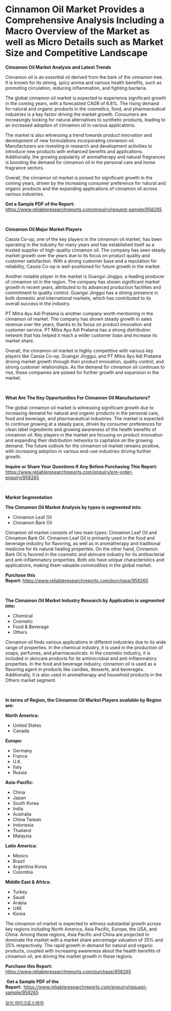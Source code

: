 <p><h1>Cinnamon Oil Market Provides a Comprehensive Analysis Including a Macro Overview of the Market as well as Micro Details such as Market Size and Competitive Landscape</h1></p><p><strong>Cinnamon Oil Market Analysis and Latest Trends</strong></p>
<p><p>Cinnamon oil is an essential oil derived from the bark of the cinnamon tree. It is known for its strong, spicy aroma and various health benefits, such as promoting circulation, reducing inflammation, and fighting bacteria.</p><p>The global cinnamon oil market is expected to experience significant growth in the coming years, with a forecasted CAGR of 6.8%. The rising demand for natural and organic products in the cosmetics, food, and pharmaceutical industries is a key factor driving the market growth. Consumers are increasingly looking for natural alternatives to synthetic products, leading to an increased adoption of cinnamon oil in various applications.</p><p>The market is also witnessing a trend towards product innovation and development of new formulations incorporating cinnamon oil. Manufacturers are investing in research and development activities to introduce new products with enhanced benefits and applications. Additionally, the growing popularity of aromatherapy and natural fragrances is boosting the demand for cinnamon oil in the personal care and home fragrance sectors.</p><p>Overall, the cinnamon oil market is poised for significant growth in the coming years, driven by the increasing consumer preference for natural and organic products and the expanding applications of cinnamon oil across various industries.</p></p>
<p><strong>Get a Sample PDF of the Report:&nbsp;</strong> <a href="https://www.reliableresearchreports.com/enquiry/request-sample/958265">https://www.reliableresearchreports.com/enquiry/request-sample/958265</a></p>
<p>&nbsp;</p>
<p><strong>Cinnamon Oil Major Market Players</strong></p>
<p><p>Cassia Co-op, one of the key players in the cinnamon oil market, has been operating in the industry for many years and has established itself as a trusted supplier of high-quality cinnamon oil. The company has seen steady market growth over the years due to its focus on product quality and customer satisfaction. With a strong customer base and a reputation for reliability, Cassia Co-op is well-positioned for future growth in the market.</p><p>Another notable player in the market is Guangxi Jinggui, a leading producer of cinnamon oil in the region. The company has shown significant market growth in recent years, attributed to its advanced production facilities and commitment to quality control. Guangxi Jinggui has a strong presence in both domestic and international markets, which has contributed to its overall success in the industry.</p><p>PT Mitra Ayu Adi Pratama is another company worth mentioning in the cinnamon oil market. The company has shown steady growth in sales revenue over the years, thanks to its focus on product innovation and customer service. PT Mitra Ayu Adi Pratama has a strong distribution network that has helped it reach a wider customer base and increase its market share.</p><p>Overall, the cinnamon oil market is highly competitive with various key players like Cassia Co-op, Guangxi Jinggui, and PT Mitra Ayu Adi Pratama driving market growth through their product innovation, quality control, and strong customer relationships. As the demand for cinnamon oil continues to rise, these companies are poised for further growth and expansion in the market.</p></p>
<p>&nbsp;</p>
<p><strong>What Are The Key Opportunities For Cinnamon Oil Manufacturers?</strong></p>
<p><p>The global cinnamon oil market is witnessing significant growth due to increasing demand for natural and organic products in the personal care, food and beverage, and pharmaceutical industries. The market is expected to continue growing at a steady pace, driven by consumer preferences for clean label ingredients and growing awareness of the health benefits of cinnamon oil. Key players in the market are focusing on product innovation and expanding their distribution networks to capitalize on the growing demand. The future outlook for the cinnamon oil market remains positive, with increasing adoption in various end-use industries driving further growth.</p></p>
<p><strong>Inquire or Share Your Questions If Any Before Purchasing This Report:</strong> <a href="https://www.reliableresearchreports.com/enquiry/pre-order-enquiry/958265">https://www.reliableresearchreports.com/enquiry/pre-order-enquiry/958265</a></p>
<p>&nbsp;</p>
<p><strong>Market Segmentation</strong></p>
<p><strong>The Cinnamon Oil Market Analysis by types is segmented into:</strong></p>
<p><ul><li>Cinnamon Leaf Oil</li><li>Cinnamon Bark Oil</li></ul></p>
<p><p>Cinnamon oil market consists of two main types: Cinnamon Leaf Oil and Cinnamon Bark Oil. Cinnamon Leaf Oil is primarily used in the food and beverage industry for flavoring, as well as in aromatherapy and traditional medicine for its natural healing properties. On the other hand, Cinnamon Bark Oil is favored in the cosmetic and skincare industry for its antibacterial and anti-inflammatory properties. Both oils have unique characteristics and applications, making them valuable commodities in the global market.</p></p>
<p><strong>Purchase this Report:&nbsp;</strong><a href="https://www.reliableresearchreports.com/purchase/958265">https://www.reliableresearchreports.com/purchase/958265</a></p>
<p>&nbsp;</p>
<p><strong>The Cinnamon Oil Market Industry Research by Application is segmented into:</strong></p>
<p><ul><li>Chemical</li><li>Cosmetic</li><li>Food & Beverage</li><li>Others</li></ul></p>
<p><p>Cinnamon oil finds various applications in different industries due to its wide range of properties. In the chemical industry, it is used in the production of soaps, perfumes, and pharmaceuticals. In the cosmetic industry, it is included in skincare products for its antimicrobial and anti-inflammatory properties. In the food and beverage industry, cinnamon oil is used as a flavoring agent in products like candies, desserts, and beverages. Additionally, it is also used in aromatherapy and household products in the Others market segment.</p></p>
<p>&nbsp;</p>
<p><strong>In terms of Region, the Cinnamon Oil Market Players available by Region are:</strong></p>
<p>
    <p> <strong> North America: </strong>
        <ul>
            <li>United States</li>
            <li>Canada</li>
        </ul>
        </p> 
    <p> <strong> Europe: </strong>
        <ul>
            <li>Germany</li>
            <li>France</li>
            <li>U.K.</li>
            <li>Italy</li>
            <li>Russia</li>
        </ul>
        </p> 
    <p> <strong> Asia-Pacific: </strong>
        <ul>
            <li>China</li>
            <li>Japan</li>
            <li>South Korea</li>
            <li>India</li>
            <li>Australia</li>
            <li>China Taiwan</li>
            <li>Indonesia</li>
            <li>Thailand</li>
            <li>Malaysia</li>
        </ul>
        </p> 
    <p> <strong> Latin America: </strong>
        <ul>
            <li>Mexico</li>
            <li>Brazil</li>
            <li>Argentina Korea</li>
            <li>Colombia</li>
        </ul>
        </p> 
    <p> <strong> Middle East & Africa: </strong>
        <ul>
            <li>Turkey</li>
            <li>Saudi</li>
            <li>Arabia</li>
            <li>UAE</li>
            <li>Korea</li>
        </ul>
    </p>
    </p>
<p><p>The cinnamon oil market is expected to witness substantial growth across key regions including North America, Asia Pacific, Europe, the USA, and China. Among these regions, Asia Pacific and China are projected to dominate the market with a market share percentage valuation of 35% and 25% respectively. The rapid growth in demand for natural and organic products, coupled with increasing awareness about the health benefits of cinnamon oil, are driving the market growth in these regions.</p></p>
<p><strong>Purchase this Report: </strong><a href="https://www.reliableresearchreports.com/purchase/958265">https://www.reliableresearchreports.com/purchase/958265</a></p>
<p>&nbsp;<strong>Get a Sample PDF of the Report:&nbsp;&nbsp;</strong><a href="https://www.reliableresearchreports.com/enquiry/request-sample/958265">https://www.reliableresearchreports.com/enquiry/request-sample/958265</a></p>
<p><strong></strong></p>
<p><p><a href="https://github.com/plelbej847484502/Market-Research-Report-List-1/blob/main/1334991193188.md">유리 마이크로스피어</a></p></p>